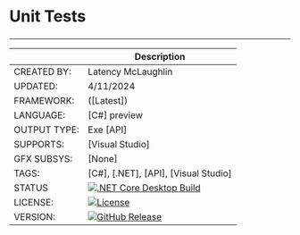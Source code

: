 ﻿# Unit Tests
###


---


|              |   Description                                                  |
|--------------|----------------------------------------------------------------|
| CREATED BY:  | Latency McLaughlin                                                     |
| UPDATED:     | 4/11/2024                          |
| FRAMEWORK:   |  ([Latest])                                |
| LANGUAGE:    | [C#] preview                                            |
| OUTPUT TYPE: | Exe [API]                                            |
| SUPPORTS:    | [Visual Studio]                                                |
| GFX SUBSYS:  | [None]                                                     |
| TAGS:        | [C#], [.NET], [API], [Visual Studio]                                                |
| STATUS       | [![.NET Core Desktop Build](https://github.com/Latency/AssemblyLoader/actions/workflows/dotnet.yml/badge.svg)](https://github.com/Latency/AssemblyLoader/actions/workflows/dotnet.yml)                                                     |
| LICENSE:     | [![License](https://img.shields.io/badge/MIT-License-yellowgreen.svg)](https://github.com/Latency/AssemblyLoader/blob/master/MIT-LICENSE.txt)                                                    |
| VERSION:     | [![GitHub Release](https://img.shields.io/badge/Version-1.0.0-blue)](https://github.com/Latency/AssemblyLoader/releases)                                                    |


